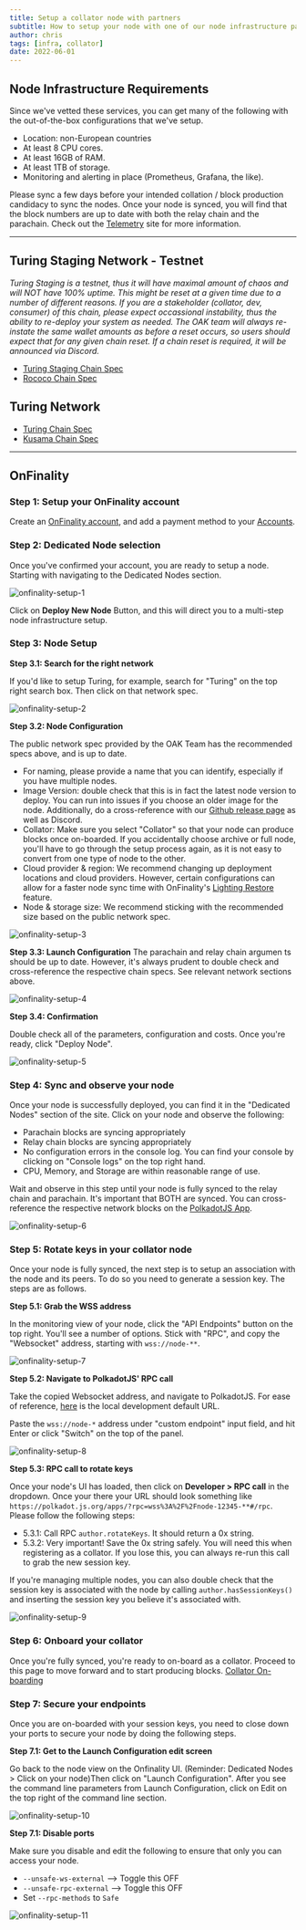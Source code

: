 ```yaml
---
title: Setup a collator node with partners
subtitle: How to setup your node with one of our node infrastructure partner services
author: chris
tags: [infra, collator]
date: 2022-06-01
---
```


## Node Infrastructure Requirements
Since we've vetted these services, you can get many of the following with the out-of-the-box configurations that we've setup.
- Location: non-European countries
- At least 8 CPU cores.
- At least 16GB of RAM.
- At least 1TB of storage.
- Monitoring and alerting in place (Prometheus, Grafana, the like).

Please sync a few days before your intended collation / block production candidacy to sync the nodes. Once your node is synced, you will find that the block numbers are up to date with both the relay chain and the parachain. Check out the [Telemetry](https://telemetry.polkadot.io/#list/0x0f62b701fb12d02237a33b84818c11f621653d2b1614c777973babf4652b535d) site for more information.

----------------------------------------------------------------------------------------------------------------------------------

## Turing Staging Network - Testnet
*Turing Staging is a testnet, thus it will have maximal amount of chaos and will NOT have 100% uptime. This might be reset at a given time due to a number of different reasons. If you are a stakeholder (collator, dev, consumer) of this chain, please expect occassional instability, thus the ability to re-deploy your system as needed. The OAK team will always re-instate the same wallet amounts as before a reset occurs, so users should expect that for any given chain reset. If a chain reset is required, it will be announced via Discord.*

- [Turing Staging Chain Spec](https://github.com/OAK-Foundation/OAK-blockchain/blob/master/node/res/turing-staging.json)
- [Rococo Chain Spec](https://github.com/OAK-Foundation/OAK-blockchain/blob/master/resources/rococo.json)

## Turing Network
- [Turing Chain Spec](https://github.com/OAK-Foundation/OAK-blockchain/blob/master/node/res/turing.json)
- [Kusama Chain Spec](https://github.com/paritytech/polkadot/blob/master/node/service/res/kusama.json)

----------------------------------------------------------------------------------------------------------------------------------

## OnFinality

### Step 1: Setup your OnFinality account
Create an [OnFinality account](https://app.onfinality.io/signup), and add a payment method to your [Accounts](https://app.onfinality.io/account).

### Step 2: Dedicated Node selection
Once you've confirmed your account, you are ready to setup a node. Starting with navigating to the Dedicated Nodes section. 

![onfinality-setup-1](../../assets/img/node-operator/onfinality-setup-1.png)

Click on **Deploy New Node** Button, and this will direct you to a multi-step node infrastructure setup.

### Step 3: Node Setup
**Step 3.1: Search for the right network**

If you'd like to setup Turing, for example, search for "Turing" on the top right search box. Then click on that network spec.

![onfinality-setup-2](../../assets/img/node-operator/onfinality-setup-2.png)

**Step 3.2: Node Configuration**

The public network spec provided by the OAK Team has the recommended specs above, and is up to date. 
- For naming, please provide a name that you can identify, especially if you have multiple nodes. 
- Image Version: double check that this is in fact the latest node version to deploy. You can run into issues if you choose an older image for the node. Additionally, do a cross-reference with our [Github release page](https://github.com/OAK-Foundation/OAK-blockchain/releases) as well as Discord.
- Collator: Make sure you select "Collator" so that your node can produce blocks once on-boarded. If you accidentally choose archive or full node, you'll have to go through the setup process again, as it is not easy to convert from one type of node to the other.
- Cloud provider & region: We recommend changing up deployment locations and cloud providers. However, certain configurations can allow for a faster node sync time with OnFinality's [Lighting Restore](https://documentation.onfinality.io/support/Lightning-Restore.1651703824.html) feature.
- Node & storage size: We recommend sticking with the recommended size based on the public network spec.

![onfinality-setup-3](../../assets/img/node-operator/onfinality-setup-3.png)

**Step 3.3: Launch Configuration**
The parachain and relay chain argumen
ts should be up to date. However, it's always prudent to double check and cross-reference the respective chain specs. See relevant network sections above.

![onfinality-setup-4](../../assets/img/node-operator/onfinality-setup-4.png)

**Step 3.4: Confirmation**

Double check all of the parameters, configuration and costs. Once you're ready, click "Deploy Node".

![onfinality-setup-5](../../assets/img/node-operator/onfinality-setup-5.png)

### Step 4: Sync and observe your node
Once your node is successfully deployed, you can find it in the "Dedicated Nodes" section of the site. Click on your node and observe the following:
- Parachain blocks are syncing appropriately
- Relay chain blocks are syncing appropriately
- No configuration errors in the console log. You can find your console by clicking on "Console logs" on the top right hand. 
- CPU, Memory, and Storage are within reasonable range of use.

Wait and observe in this step until your node is fully synced to the relay chain and parachain. It's important that BOTH are synced. You can cross-reference the respective network blocks on the [PolkadotJS App](https://polkadot.js.org/apps/?rpc=wss%3A%2F%2Frpc.turing.oak.tech#/explorer).

![onfinality-setup-6](../../assets/img/node-operator/onfinality-setup-6.png)

### Step 5: Rotate keys in your collator node
Once your node is fully synced, the next step is to setup an association with the node and its peers. To do so you need to generate a session key. The steps are as follows.

**Step 5.1: Grab the WSS address**

In the monitoring view of your node, click the "API Endpoints" button on the top right. You'll see a number of options. Stick with "RPC", and copy the "Websocket" address, starting with `wss://node-**`.

![onfinality-setup-7](../../assets/img/node-operator/onfinality-setup-7.png)

**Step 5.2: Navigate to PolkadotJS' RPC call**

Take the copied Websocket address, and navigate to PolkadotJS. For ease of reference, [here](https://polkadot.js.org/apps/?rpc=ws%3A%2F%2F127.0.0.1%3A9944#/rpc) is the local development default URL.

Paste the `wss://node-*` address under "custom endpoint" input field, and hit Enter or click "Switch" on the top of the panel. 

![onfinality-setup-8](../../assets/img/node-operator/onfinality-setup-8.png)

**Step 5.3: RPC call to rotate keys** 

Once your node's UI has loaded, then click on **Developer > RPC call** in the dropdown. Once your there your URL should look something like `https://polkadot.js.org/apps/?rpc=wss%3A%2F%2Fnode-12345-**#/rpc`. Please follow the following steps:
- 5.3.1: Call RPC `author.rotateKeys`. It should return a 0x string.
- 5.3.2: Very important! Save the 0x string safely. You will need this when registering as a collator. If you lose this, you can always re-run this call to grab the new session key.

If you're managing multiple nodes, you can also double check that the session key is associated with the node by calling `author.hasSessionKeys()` and inserting the session key you believe it's associated with.

![onfinality-setup-9](../../assets/img/node-operator/onfinality-setup-9.png)

### Step 6: Onboard your collator
Once you're fully synced, you're ready to on-board as a collator. Proceed to this page to move forward and to start producing blocks. [Collator On-boarding](../collators)

### Step 7: Secure your endpoints
Once you are on-boarded with your session keys, you need to close down your ports to secure your node by doing the following steps.

**Step 7.1: Get to the Launch Configuration edit screen**

Go back to the node view on the Onfinality UI. (Reminder: Dedicated Nodes > Click on your node)Then click on "Launch Configuration". After you see the command line parameters from Launch Configuration, click on Edit on the top right of the command line section. 

![onfinality-setup-10](../../assets/img/node-operator/onfinality-setup-10.png)

**Step 7.1: Disable ports**

Make sure you disable and edit the following to ensure that only you can access your node. 
- `--unsafe-ws-external` --> Toggle this OFF
- `--unsafe-rpc-external` --> Toggle this OFF
- Set `--rpc-methods` to `Safe`

![onfinality-setup-11](../../assets/img/node-operator/onfinality-setup-11.png)